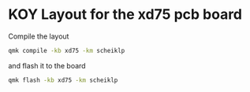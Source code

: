 # KOY Layout for the xd75 pcb board
Compile the layout
```bash
qmk compile -kb xd75 -km scheiklp
```
and flash it to the board
```bash
qmk flash -kb xd75 -km scheiklp
```
